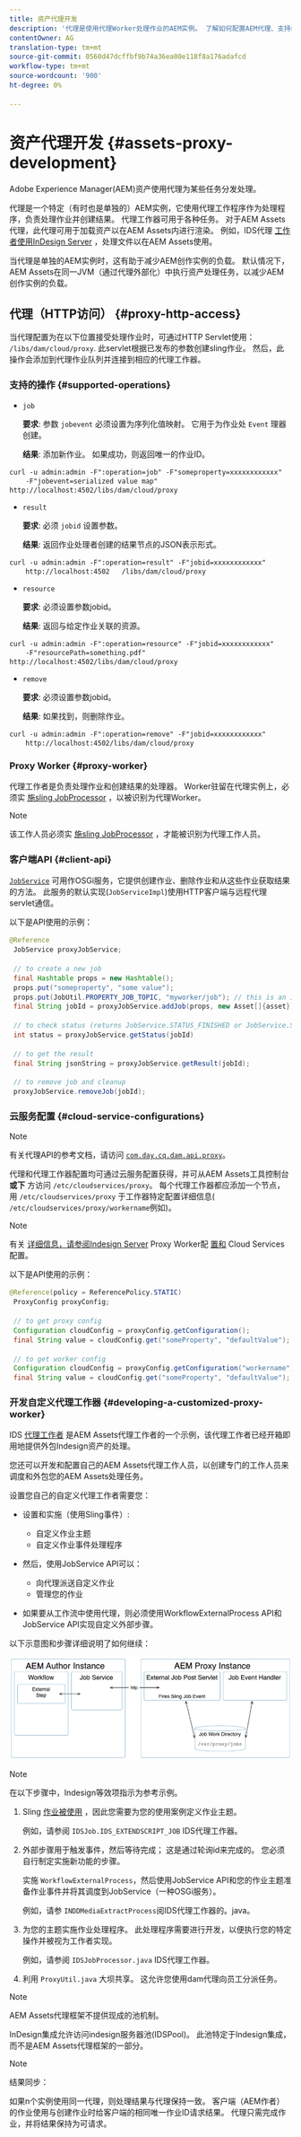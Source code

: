 ```yaml
---
title: 资产代理开发
description: '代理是使用代理Worker处理作业的AEM实例。 了解如何配置AEM代理、支持的操作、代理组件，以及如何开发自定义代理工作器。 '
contentOwner: AG
translation-type: tm+mt
source-git-commit: 0560d47dcffbf9b74a36ea00e118f8a176adafcd
workflow-type: tm+mt
source-wordcount: '900'
ht-degree: 0%

---
```



# 资产代理开发 {#assets-proxy-development}

Adobe Experience Manager(AEM)资产使用代理为某些任务分发处理。

代理是一个特定（有时也是单独的）AEM实例，它使用代理工作程序作为处理程序，负责处理作业并创建结果。 代理工作器可用于各种任务。 对于AEM Assets代理，此代理可用于加载资产以在AEM Assets内进行渲染。 例如，IDS代理 [工作者使用InDesign Server](indesign.md) ，处理文件以在AEM Assets使用。

当代理是单独的AEM实例时，这有助于减少AEM创作实例的负载。 默认情况下，AEM Assets在同一JVM（通过代理外部化）中执行资产处理任务，以减少AEM创作实例的负载。

## 代理（HTTP访问） {#proxy-http-access}

当代理配置为在以下位置接受处理作业时，可通过HTTP Servlet使用： `/libs/dam/cloud/proxy`. 此servlet根据已发布的参数创建sling作业。 然后，此操作会添加到代理作业队列并连接到相应的代理工作器。

### 支持的操作 {#supported-operations}

* `job`

   **要求**: 参数 `jobevent` 必须设置为序列化值映射。 它用于为作业处 `Event` 理器创建。

   **结果**: 添加新作业。 如果成功，则返回唯一的作业ID。

```shell
curl -u admin:admin -F":operation=job" -F"someproperty=xxxxxxxxxxxx"
    -F"jobevent=serialized value map" http://localhost:4502/libs/dam/cloud/proxy
```

* `result`

   **要求**: 必须 `jobid` 设置参数。

   **结果**: 返回作业处理者创建的结果节点的JSON表示形式。

```shell
curl -u admin:admin -F":operation=result" -F"jobid=xxxxxxxxxxxx"
    http://localhost:4502   /libs/dam/cloud/proxy
```

* `resource`

   **要求**: 必须设置参数jobid。

   **结果**: 返回与给定作业关联的资源。

```shell
curl -u admin:admin -F":operation=resource" -F"jobid=xxxxxxxxxxxx"
    -F"resourcePath=something.pdf" http://localhost:4502/libs/dam/cloud/proxy
```

* `remove`

   **要求**: 必须设置参数jobid。

   **结果**: 如果找到，则删除作业。

```shell
curl -u admin:admin -F":operation=remove" -F"jobid=xxxxxxxxxxxx"
    http://localhost:4502/libs/dam/cloud/proxy
```

### Proxy Worker {#proxy-worker}

代理工作者是负责处理作业和创建结果的处理器。 Worker驻留在代理实例上，必须实 [施sling JobProcessor](https://sling.apache.org/site/eventing-and-jobs.html) ，以被识别为代理Worker。

>[!NOTE]
>
>该工作人员必须实 [施sling JobProcessor](https://sling.apache.org/site/eventing-and-jobs.html) ，才能被识别为代理工作人员。

### 客户端API {#client-api}

[`JobService`](https://helpx.adobe.com/experience-manager/6-4/sites/developing/using/reference-materials/javadoc/index.html) 可用作OSGi服务，它提供创建作业、删除作业和从这些作业获取结果的方法。 此服务的默认实现(`JobServiceImpl`)使用HTTP客户端与远程代理servlet通信。

以下是API使用的示例：

```java
@Reference
 JobService proxyJobService;

 // to create a new job
 final Hashtable props = new Hashtable();
 props.put("someproperty", "some value");
 props.put(JobUtil.PROPERTY_JOB_TOPIC, "myworker/job"); // this is an identifier of the worker
 final String jobId = proxyJobService.addJob(props, new Asset[]{asset});

 // to check status (returns JobService.STATUS_FINISHED or JobService.STATUS_INPROGRESS)
 int status = proxyJobService.getStatus(jobId)

 // to get the result
 final String jsonString = proxyJobService.getResult(jobId);

 // to remove job and cleanup
 proxyJobService.removeJob(jobId);
```

### 云服务配置 {#cloud-service-configurations}

>[!NOTE]
>
>有关代理API的参考文档，请访问 [`com.day.cq.dam.api.proxy`](https://helpx.adobe.com/experience-manager/6-4/sites/developing/using/reference-materials/javadoc/com/day/cq/dam/api/proxy/package-summary.html)。

代理和代理工作器配置均可通过云服务配置获得，并可从AEM Assets工具控制台 **或下** 方访问 `/etc/cloudservices/proxy`。 每个代理工作器都应添加一个节点，用 `/etc/cloudservices/proxy` 于工作器特定配置详细信息( `/etc/cloudservices/proxy/workername`例如)。

>[!NOTE]
>
>有关 [详细信息，请参阅Indesign Server](indesign.md#configuring-the-proxy-worker-for-indesign-server) Proxy Worker配 [置和](../sites-developing/extending-cloud-config.md) Cloud Services配置。

以下是API使用的示例：

```java
@Reference(policy = ReferencePolicy.STATIC)
 ProxyConfig proxyConfig;
 
 // to get proxy config
 Configuration cloudConfig = proxyConfig.getConfiguration();
 final String value = cloudConfig.get("someProperty", "defaultValue");

 // to get worker config
 Configuration cloudConfig = proxyConfig.getConfiguration("workername");
 final String value = cloudConfig.get("someProperty", "defaultValue");
```

### 开发自定义代理工作器 {#developing-a-customized-proxy-worker}

IDS [代理工作者](indesign.md) 是AEM Assets代理工作者的一个示例，该代理工作者已经开箱即用地提供外包Indesign资产的处理。

您还可以开发和配置自己的AEM Assets代理工作人员，以创建专门的工作人员来调度和外包您的AEM Assets处理任务。

设置您自己的自定义代理工作者需要您：

* 设置和实施（使用Sling事件）:

   * 自定义作业主题
   * 自定义作业事件处理程序

* 然后，使用JobService API可以：

   * 向代理派送自定义作业
   * 管理您的作业

* 如果要从工作流中使用代理，则必须使用WorkflowExternalProcess API和JobService API实现自定义外部步骤。

以下示意图和步骤详细说明了如何继续：

![chlimage_1-249](assets/chlimage_1-249.png)

>[!NOTE]
>
>在以下步骤中，Indesign等效项指示为参考示例。

1. Sling [作业被使用](https://sling.apache.org/site/eventing-and-jobs.html) ，因此您需要为您的使用案例定义作业主题。

   例如，请参阅 `IDSJob.IDS_EXTENDSCRIPT_JOB` IDS代理工作器。

1. 外部步骤用于触发事件，然后等待完成； 这是通过轮询id来完成的。 您必须自行制定实施新功能的步骤。

   实施 `WorkflowExternalProcess`，然后使用JobService API和您的作业主题准备作业事件并将其调度到JobService（一种OSGi服务）。

   例如，请参 `INDDMediaExtractProcess`阅IDS代理工作器的。java。

1. 为您的主题实施作业处理程序。 此处理程序需要进行开发，以便执行您的特定操作并被视为工作者实现。

   例如，请参阅 `IDSJobProcessor.java` IDS代理工作器。

1. 利用 `ProxyUtil.java` 大坝共享。 这允许您使用dam代理向员工分派任务。

>[!NOTE]
>
>AEM Assets代理框架不提供现成的池机制。
>
>InDesign集成允许访问indesign服务器池(IDSPool)。 此池特定于Indesign集成，而不是AEM Assets代理框架的一部分。

>[!NOTE]
>
>结果同步：
>
>如果n个实例使用同一代理，则处理结果与代理保持一致。 客户端（AEM作者）的作业使用与创建作业时给客户端的相同唯一作业ID请求结果。 代理只需完成作业，并将结果保持为可请求。
